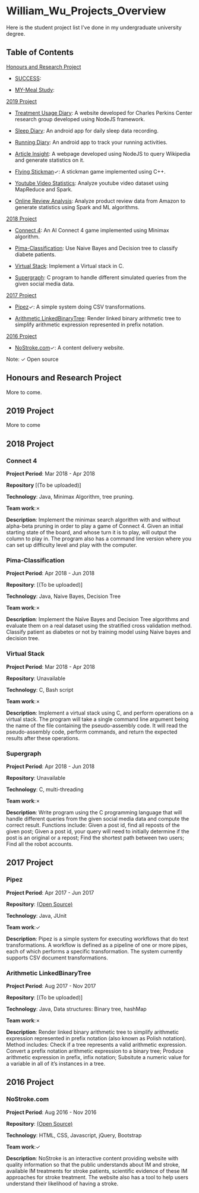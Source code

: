 # William_Wu_Projects_Overview
Here is the student project list I've done in my undergraduate university degree.

## Table of Contents
[Honours and Research Project](#honours-and-research-project)

* [SUCCESS](#):

* [MY-Meal Study](#): 

[2019 Project](#2019-Project)

* [Treatment Usage Diary](#): A website developed for Charles Perkins Center research group developed using NodeJS framework.

* [Sleep Diary](#): An android app for daily sleep data recording.

* [Running Diary](#): An android app to track your running activities.

* [Article Insight](#): A webpage developed using NodeJS to query Wikipedia and generate statistics on it.

* [Flying Stickman](#)✓: A stickman game implemented using C++.

* [Youtube Video Statistics](#): Analyze youtube video dataset using MapReduce and Spark.

* [Online Review Analysis](#): Analyze product review data from Amazon to generate statistics using Spark and ML algorithms.

[2018 Project](#2018-Project)

* [Connect 4](#connect-4): An AI Connect 4 game implemented using Minimax algorithm.

* [Pima-Classification](#pima-classification): Use Naive Bayes and Decision tree to classify diabete patients.

* [Virtual Stack](#virtual-stack): Implement a Virtual stack in C.

* [Supergraph](#supergraph): C program to handle different simulated queries from the given social media data.

[2017 Project](#2017-Project)

* [Pipez](#pipez)✓: A simple system doing CSV transformations.

* [Arithmetic LinkedBinaryTree](#arithmetic-linkedBinaryTree): Render linked binary arithmetic tree to simplify arithmetic expression represented in prefix notation.

[2016 Project](#2016-Project)

* [NoStroke.com](#nostrokecom)✓: A content delivery website.

Note: ✓ Open source

## Honours and Research Project

More to come.

## 2019 Project

More to come

## 2018 Project

### Connect 4

**Project Period**: Mar 2018 - Apr 2018

**Repository** [(To be uploaded)]

**Technology**: Java, Minimax Algorithm, tree pruning.

**Team work**:✗

**Description**: Implement the minimax search algorithm with and without alpha-beta pruning in order to play a game of Connect 4. Given an initial starting state of the board, and whose turn it is to play, will output the column to play in. The program also has a command line version where you can set up difficulty level and play with the computer.

### Pima-Classification

**Project Period**: Apr 2018 - Jun 2018

**Repository**: [(To be uploaded)]

**Technology**: Java, Naive Bayes, Decision Tree

**Team work**:✗

**Description**: Implement the Naïve Bayes and Decision Tree algorithms and evaluate them on a real dataset using the stratified cross validation method. Classify patient as diabetes or not by training model using Naive bayes and decision tree.

### Virtual Stack

**Project Period**: Mar 2018 - Apr 2018

**Repository**: Unavailable

**Technology**: C, Bash script

**Team work**:✗

**Description**: Implement a virtual stack using C, and perform operations on a virtual stack. The program will take a single command line argument being the name of the file containing the pseudo-assembly code. It will read the pseudo-assembly code, perform commands, and return the expected results after these operations.

### Supergraph

**Project Period**: Apr 2018 - Jun 2018

**Repository**: Unavailable

**Technology**: C, multi-threading

**Team work**:✗

**Description**: Write program using the C programming language that will handle different queries from the given social media data and compute the correct result. Functions include: Given a post id, find all reposts of the given post; Given a post id, your query will need to initially determine if the post is an original or a repost; Find the shortest path between two users; Find all the robot accounts.

## 2017 Project

### Pipez

**Project Period**: Apr 2017 - Jun 2017

**Repository**: [(Open Source)](https://github.com/williamwu88/pipez_ENGG1805)

**Technology**: Java, JUnit

**Team work**:✓

**Description**: Pipez is a simple system for executing workflows that do text transformations. A workflow is defined as a pipeline of one or more pipes, each of which performs a specific transformation. The system currently supports CSV document transformations.

### Arithmetic LinkedBinaryTree

**Project Period**: Aug 2017 - Nov 2017

**Repository**: [(To be uploaded)]

**Technology**: Java, Data structures: Binary tree, hashMap

**Team work**:✗

**Description**: Render linked binary arithmetic tree to simplify arithmetic expression represented in prefix notation (also known as Polish notation). Method includes: Check if a tree represents a valid arithmetic expression. Convert a prefix notation arithmetic expression to a binary tree; Produce arithmetic expression in prefix, infix notation; Subsitute a numeric value for a variable in all of it’s instances in a tree.


## 2016 Project

### NoStroke.com

**Project Period**: Aug 2016 - Nov 2016

**Repository**: [(Open Source)](https://github.com/williamwu88/NoStroke_INFO1003)

**Technology**: HTML, CSS, Javascript, jQuery, Bootstrap

**Team work**:✓

**Description**: NoStroke is an interactive content providing website with quality information so that the public understands about IM and stroke, available IM treatments for stroke patients, scientific evidence of these IM approaches for stroke treatment. The website also has a tool to help users understand their likelihood of having a stroke.
